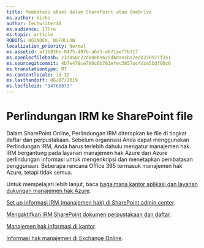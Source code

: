 ```yaml
---
title: Membatasi akses dalam SharePoint atau OneDrive
ms.author: kirks
author: Techwriter40
ms.audience: ITPro
ms.topic: article
ROBOTS: NOINDEX, NOFOLLOW
localization_priority: Normal
ms.assetid: af1b936b-0475-497b-a6d3-e671aef7b717
ms.openlocfilehash: c3d058c22d88eb9625dbdaecba7edd270977f351
ms.sourcegitcommit: 4b7e478ce700c0b781efec3857ac4dce5bdf00c6
ms.translationtype: MT
ms.contentlocale: id-ID
ms.lasthandoff: 06/07/2019
ms.locfileid: "34760873"
---
```

# <a name="irm-protection-to-sharepoint-files"></a>Perlindungan IRM ke SharePoint file


Dalam SharePoint Online, Perlindungan IRM diterapkan ke file di tingkat daftar dan perpustakaan. Sebelum organisasi Anda dapat menggunakan Perlindungan IRM, Anda harus terlebih dahulu mengatur manajemen hak. IRM bergantung pada layanan manajemen hak Azure dari Azure perlindungan informasi untuk mengenkripsi dan menetapkan pembatasan penggunaan. Beberapa rencana Office 365 termasuk manajemen hak Azure, tetapi tidak semua. 

Untuk mempelajari lebih lanjut, baca [bagaimana kantor aplikasi dan layanan dukungan manajemen hak Azure](https://docs.microsoft.com/azure/information-protection/understand-explore/office-apps-services-support).

[Set up informasi IRM (manajemen hak) di SharePoint admin center](https://docs.microsoft.com/en-us/office365/securitycompliance/set-up-irm-in-sp-admin-center).

[Mengaktifkan IRM SharePoint dokumen perpustakaan dan daftar](https://docs.microsoft.com/office365/securitycompliance/set-up-irm-in-sp-admin-center#irm-enable-sharepoint-document-libraries-and-lists).

[Manajemen hak informasi di kantor](https://support.office.com/Article/Information-Rights-Management-in-Office-c7a70797-6b1e-493f-acf7-92a39b85e30c).

[Informasi hak manajemen di Exchange Online](https://docs.microsoft.com/office365/SecurityCompliance/information-rights-management-in-exchange-online).


